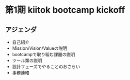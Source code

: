 # 第1期 kiitok bootcamp kickoff
## アジェンダ
- 自己紹介
- Mission/Vision/Valueの説明
- bootcampで取り組む課題の説明
- ツール類の説明
- 設計フェーズでやることのおさらい
- 事務連絡
